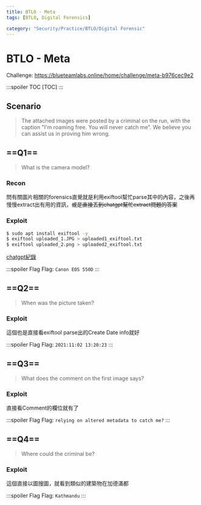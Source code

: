```yaml
---
title: BTLO - Meta
tags: [BTLO, Digital Forensics]

category: "Security/Practice/BTLO/Digital Forensic"
---
```


# BTLO - Meta
<!-- more -->
Challenge: https://blueteamlabs.online/home/challenge/meta-b976cec9e2

:::spoiler TOC
[TOC]
:::

## Scenario
> The attached images were posted by a criminal on the run, with the caption "I'm roaming free. You will never catch me". We believe you can assist us in proving him wrong. 

## ==Q1==
> What is the camera model?

### Recon
問有關圖片相關的forensics直覺就是利用exiftool幫忙parse其中的內容，之後再慢慢extract出有用的資訊，~~或是直接丟到chatgpt幫忙extract問題的答案~~

### Exploit
```bash
$ sudo apt install exiftool -y
$ exiftool uploaded_1.JPG > uploaded1_exiftool.txt
$ exiftool uploaded_2.png > uploaded2_exiftool.txt
```
[chatgpt紀錄](https://chat.openai.com/share/6b38b409-1dec-4245-bb14-6a6fe98160af)

:::spoiler Flag
Flag: `Canon EOS 550D`
:::

## ==Q2==
> When was the picture taken?

### Exploit
這個也是直接看exiftool parse出的Create Date info就好

:::spoiler Flag
Flag: `2021:11:02 13:20:23`
:::

## ==Q3==
> What does the comment on the first image says?

### Exploit
直接看Comment的欄位就有了

:::spoiler Flag
Flag: `relying on altered metadata to catch me?`
:::

## ==Q4==
> Where could the criminal be?

### Exploit
這個直接以圖搜圖，就看到類似的建築物在加德滿都

:::spoiler Flag
Flag: `Kathmandu`
:::